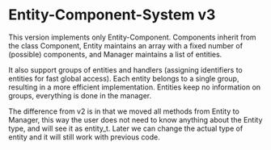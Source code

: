 # Entity-Component-System v3

This version implements only Entity-Component. Components inherit from the class Component, Entity maintains an array with a fixed number of (possible) components, and Manager maintains a list of entities. 

It also support groups of entities and handlers (assigning identifiers to entities for fast global access). Each entity belongs to a single group, resulting in a more efficient implementation. Entities keep no information on groups, everything is done in the manager.

The difference from v2 is in that we moved all methods from Entity to Manager, this way the user does not need to know anything about the Entity type, and will see it as entity_t. Later we can change the actual type of entity and it will still work with previous code.

